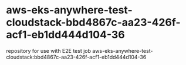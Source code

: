 # aws-eks-anywhere-test-cloudstack-bbd4867c-aa23-426f-acf1-eb1dd444d104-36
repository for use with E2E test job aws-eks-anywhere-test-cloudstack:bbd4867c-aa23-426f-acf1-eb1dd444d104-36
